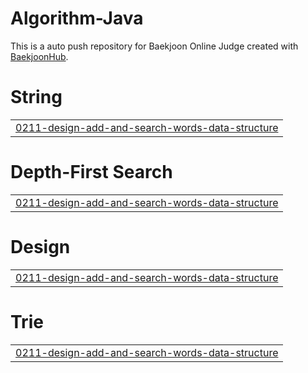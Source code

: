 # Algorithm-Java
This is a auto push repository for Baekjoon Online Judge created with [BaekjoonHub](https://github.com/BaekjoonHub/BaekjoonHub).


# String
|  |
| ------- |
| [0211-design-add-and-search-words-data-structure](https://github.com/sejineer/Problem-Solving/tree/master/0211-design-add-and-search-words-data-structure) |
# Depth-First Search
|  |
| ------- |
| [0211-design-add-and-search-words-data-structure](https://github.com/sejineer/Problem-Solving/tree/master/0211-design-add-and-search-words-data-structure) |
# Design
|  |
| ------- |
| [0211-design-add-and-search-words-data-structure](https://github.com/sejineer/Problem-Solving/tree/master/0211-design-add-and-search-words-data-structure) |
# Trie
|  |
| ------- |
| [0211-design-add-and-search-words-data-structure](https://github.com/sejineer/Problem-Solving/tree/master/0211-design-add-and-search-words-data-structure) |